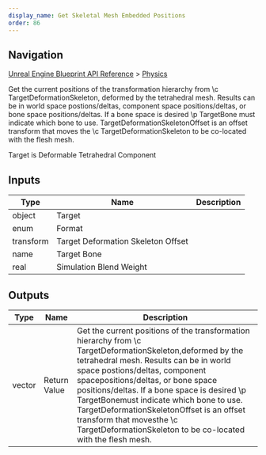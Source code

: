 ```yaml
---
display_name: Get Skeletal Mesh Embedded Positions
order: 86
---
```

## Navigation

[Unreal Engine Blueprint API Reference](https://dev.epicgames.com/documentation/en-us/unreal-engine/BlueprintAPI) > [Physics](https://dev.epicgames.com/documentation/en-us/unreal-engine/BlueprintAPI/Physics)

Get the current positions of the transformation hierarchy from \\c TargetDeformationSkeleton,
deformed by the tetrahedral mesh. Results can be in world space postions/deltas, component space
positions/deltas, or bone space positions/deltas. If a bone space is desired \\p TargetBone
must indicate which bone to use. TargetDeformationSkeletonOffset is an offset transform that moves
the \\c TargetDeformationSkeleton to be co-located with the flesh mesh.

Target is Deformable Tetrahedral Component

## Inputs

| Type | Name | Description |
| --- | --- | --- |
| object | Target |  |
| enum | Format |  |
| transform | Target Deformation Skeleton Offset |  |
| name | Target Bone |  |
| real | Simulation Blend Weight |  |

## Outputs

| Type | Name | Description |
| --- | --- | --- |
| vector | Return Value | Get the current positions of the transformation hierarchy from \\c TargetDeformationSkeleton,deformed by the tetrahedral mesh. Results can be in world space postions/deltas, component spacepositions/deltas, or bone space positions/deltas. If a bone space is desired \\p TargetBonemust indicate which bone to use. TargetDeformationSkeletonOffset is an offset transform that movesthe \\c TargetDeformationSkeleton to be co-located with the flesh mesh. |
